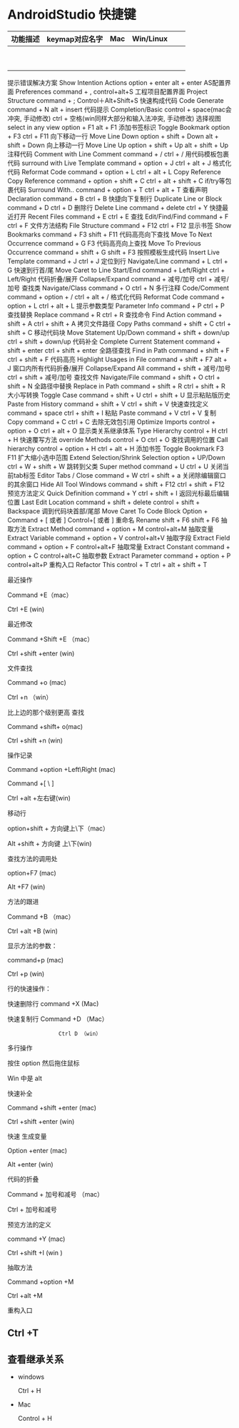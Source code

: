 # AndroidStudio 快捷键

| 功能描述 | keymap对应名字 | Mac  | Win/Linux |      |      |
| -------- | -------------- | ---- | --------- | ---- | ---- |
|          |                |      |           |      |      |
|          |                |      |           |      |      |
|          |                |      |           |      |      |
|          |                |      |           |      |      |
|          |                |      |           |      |      |
|          |                |      |           |      |      |
|          |                |      |           |      |      |
|          |                |      |           |      |      |
|          |                |      |           |      |      |



提示错误解决方案	Show Intention Actions	option + enter	alt + enter
AS配置界面	Preferences	command + ,	control+alt+S
工程项目配置界面	Project Structure	command + ;	Control＋Alt+Shift+S
快速构成代码	Code Generate	command + N	alt + insert
代码提示	Completion/Basic	control + space(mac会冲突, 手动修改)	ctrl + 空格(win同样大部分和输入法冲突, 手动修改)
选择视图	select in any view	option + F1	alt + F1
添加书签标识	Toggle Bookmark	option + F3	ctrl + F11
向下移动一行	Move Line Down	option + shift + Down	alt + shift + Down
向上移动一行	Move Line Up	option + shift + Up	alt + shift + Up
注释代码	Comment with Line Comment	command + /	ctrl + /
用代码模板包裹代码	surround with Live Template	command + option + J	ctrl + alt + J
格式化代码	Reformat Code	command + option + L	ctrl + alt + L
Copy Reference	Copy Reference	command + option + shift + C	ctrl + alt + shift + C
if/try等包裹代码	Surround With..	command + option + T	ctrl + alt + T
查看声明	Declaration	command + B	ctrl + B
快捷向下复制行	Duplicate Line or Block	command + D	ctrl + D
删除行	Delete Line	command + delete	ctrl + Y
快捷最近打开	Recent Files	command + E	ctrl + E
查找	Edit/Find/Find	command + F	ctrl + F
文件方法结构	File Structure	command + F12	ctrl + F12
显示书签	Show Bookmarks	command + F3	shift + F11
代码高亮向下查找	Move To Next Occurrence	command + G	F3
代码高亮向上查找	Move To Previous Occurrence	command + shift + G	shift + F3
按照模板生成代码	Insert Live Template	command + J	ctrl + J
定位到行	Navigate/Line	command + L	ctrl + G
快速到行首/尾	Move Caret to Line Start/End	command + Left/Right	ctrl + Left/Right
代码折叠/展开	Collapse/Expand	command + 减号/加号	ctrl + 减号/加号
查找类	Navigate/Class	command + O	ctrl + N
多行注释	Code/Comment	command + option + /	ctrl + alt + /
格式化代码	Reformat Code	command + option + L	ctrl + alt + L
提示参数类型	Parameter Info	command + P	ctrl + P
查找替换	Replace	command + R	ctrl + R
查找命令	Find Action	command + shift + A	ctrl + shift + A
拷贝文件路径	Copy Paths	command + shift + C	ctrl + shift + C
移动代码块	Move Statement Up/Down	command + shift + down/up	ctrl + shift + down/up
代码补全	Complete Current Statement	command + shift + enter	ctrl + shift + enter
全路径查找	Find in Path	command + shift + F	ctrl + shift + F
代码高亮	Highlight Usages in File	command + shift + F7	alt + J
窗口内所有代码折叠/展开	Collapse/Expand All	command + shift + 减号/加号	ctrl + shift + 减号/加号
查找文件	Navigate/File	command + shift + O	ctrl + shift + N
全路径中替换	Replace in Path	command + shift + R	ctrl + shift + R
大小写转换	Toggle Case	command + shift + U	ctrl + shift + U
显示粘贴版历史	Paste from History	command + shift + V	ctrl + shift + V
快速查找定义	 	command + space	ctrl + shift + I
粘贴	Paste	command + V	ctrl + V
复制	Copy	command + C	ctrl + C
去除无效包引用	Optimize Imports	control + option + O	ctrl + alt + O
显示类关系继承体系	Type Hierarchy	control + H	ctrl + H
快速覆写方法	override Methods	control + O	ctrl + O
查找调用的位置	Call hierarchy	control + option + H	ctrl + alt + H
添加书签	Toggle Bookmark	F3	F11
扩大缩小选中范围	Extend Selection/Shrink Selection	option + UP/Down	ctrl + W + shift + W
跳转到父类	Super method	command + U	ctrl + U
关闭当前tab标签	Editor Tabs / Close	command + W	ctrl + shift + a
关闭除编辑窗口的其余窗口	Hide All Tool Windows	command + shift + F12	ctrl + shift + F12
预览方法定义	Quick Definition	command + Y	ctrl + shift + I
返回光标最后编辑位置	Last Edit Location	command + shift + delete	control + shift + Backspace
调到代码块首部/尾部	Move Caret To Code Block	Option + Command + [ 或者 ]	Control+[ 或者 ]
重命名	Rename	shift + F6	shift + F6
抽取方法	Extract Method	command + option + M	control+alt+M
抽取变量	Extract Variable	command + option + V	control+alt+V
抽取字段	Extract Field	command + option + F	control+alt+F
抽取常量	Extract Constant	command + option + C	control+alt+C
抽取参数	Extract Parameter	command + option + P	control+alt+P
重构入口	Refactor This	control + T	ctrl + alt + shift + T










最近操作

Command +E（mac）    

Ctrl +E   (win)

 

最近修改

Command +Shift +E  （mac）

Ctrl +shift +enter (win)

 

文件查找

Command +o (mac)

Ctrl +n （win）

 

比上边的那个级别更高 查找

Command +shift+ o(mac)

Ctrl +shift +n (win)

 

操作记录

Command +option +Left\Right    (mac)

Command +[   \ ]

 

Ctrl +alt     +左右键(win)  

 

 

移动行 

option+shift +  方向键上\下（mac）

Alt +shift + 方向键 上\下(win)

 

查找方法的调用处

option+F7   (mac)

Alt +F7   (win)

 

方法的跟进

Command +B  （mac）

Ctrl +alt +B (win)

 

 

 

显示方法的参数：

command+p (mac)

Ctrl +p    (win)

 

行的快速操作：

快速删除行  command +X  (Mac)

快速复制行  Command +D （Mac）

                    Ctrl D （win）

 





多行操作

按住 option    然后拖住鼠标

Win 中是  alt

 

 

快速补全

Command +shift +enter  (mac)

Ctrl +shift +enter  (win)

 

 

快速 生成变量

Option +enter (mac)

Alt +enter (win)

 

 

 

代码的折叠

 

Command +  加号和减号 （mac）

Ctrl + 加号和减号

 

 

预览方法的定义

command +Y  (mac)

Ctrl +shift +I   (win )

 

 

抽取方法 

Command +option +M 

Ctrl +alt +M

 

重构入口

Ctrl +T 
--------------------- 


## 查看继承关系

- windows 

  Ctrl + H

- Mac

  Control + H

  
  
  
  
  

